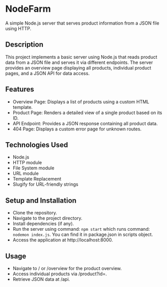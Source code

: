 # NodeFarm
 A simple Node.js server that serves product information from a JSON file using HTTP.

## Description
This project implements a basic server using Node.js that reads product data from a JSON file and serves it via different endpoints. The server provides an overview page displaying all products, individual product pages, and a JSON API for data access.

## Features
- Overview Page: Displays a list of products using a custom HTML template.
- Product Page: Renders a detailed view of a single product based on its ID.
- API Endpoint: Provides a JSON response containing all product data.
- 404 Page: Displays a custom error page for unknown routes.

## Technologies Used
- Node.js
- HTTP module
- File System module
- URL module
- Template Replacement
- Slugify for URL-friendly strings

## Setup and Installation
- Clone the repository.
- Navigate to the project directory.
- Install dependencies (if any).
- Run the server using command: `npm start` which runs command: `nodemon index.js`. You can find it in package.json in scripts object.
- Access the application at http://localhost:8000.

## Usage
- Navigate to / or /overview for the product overview.
- Access individual products via /product?id=<productId>.
- Retrieve JSON data at /api.
